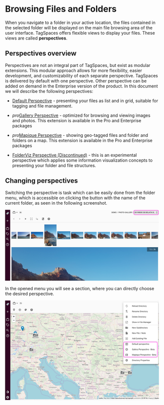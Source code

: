 # Browsing Files and Folders

When you navigate to a folder in your active location, the files contained in the selected folder will be displayed on the main file browsing area of the user interface. TagSpaces offers flexible views to display your files. These views are called **perspectives**.

## Perspectives overview

Perspectives are not an integral part of TagSpaces, but exist as modular extensions. This modular approach allows for more flexibility, easier development, and customizability of each separate perspective. TagSpaces is delivered by default with one perspective. Other perspective can be added on demand in the Enterprise version of the product. In this document we will describe the following perspectives:

* [Default Perspective](/perspectives/grid.md) - presenting your files as list and in grid, suitable for tagging and file management.

* <i class="profeature">pro</i>[Gallery Perspective](/perspectives/gallery.md) - optimized for browsing and viewing images and photos. This extension is available in the Pro and Enterprise packages

* <i class="profeature">pro</i>[Mapique Perspective](/perspectives/mapique.md) - showing geo-tagged files and folder and folders on a map. This extension is available in the Pro and Enterprise packages

* [FolderViz Perspective (Discontinued)](/perspectives/folderviz.md) - this is an experimental perspective which applies some information visualization concepts to presenting your folder and file structures.

## Changing perspectives
Switching the perspective is task which can be easily done from the folder menu, which is accessible on clicking the button with the name of the current folder, as seen in the following screenshot.

![Opening the folder menu](/media/tagspaces-open-foldermenu.png)

In the opened menu you will see a section, where you can directly choose the desired perspective.

![Changing perspectives from the folder menu](/media/tagspaces-perspective-switch.png)


